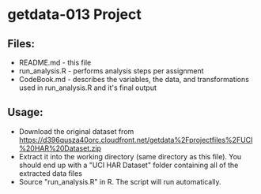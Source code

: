 # getdata-013 Project

## Files:

- README.md - this file
- run_analysis.R - performs analysis steps per assignment
- CodeBook.md - describes the variables, the data, and transformations used in run_analysis.R and it's final output

## Usage:

- Download the original dataset from https://d396qusza40orc.cloudfront.net/getdata%2Fprojectfiles%2FUCI%20HAR%20Dataset.zip
- Extract it into the working directory (same directory as this file).  You should end up with a "UCI HAR Dataset" folder containing all of the extracted data files
- Source "run_analysis.R" in R.  The script will run automatically.
